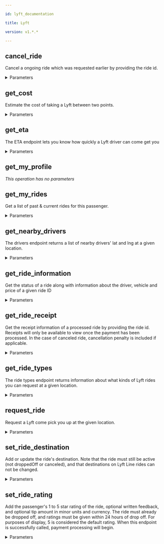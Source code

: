 ```yaml
---

id: lyft_documentation

title: Lyft

version: v1.*.*

---
```


## cancel_ride

Cancel a ongoing ride which was requested earlier by providing the ride id.


<details><summary>Parameters</summary>

#### id (required)

The ID of the ride

**Type:** string

#### $body

**Type:** object

</details>

## get_cost

Estimate the cost of taking a Lyft between two points.


<details><summary>Parameters</summary>

#### start_lat (required)

Latitude of the starting location

**Type:** number

#### start_lng (required)

Longitude of the starting location

**Type:** number

#### end_lat

Latitude of the ending location

**Type:** number

#### end_lng

Longitude of the ending location

**Type:** number

#### ride_type

ID of a ride type

**Type:** string

**Potential values:** lyft, lyft_line, lyft_plus, lyft_premier, lyft_lux, lyft_luxsuv

</details>

## get_eta

The ETA endpoint lets you know how quickly a Lyft driver can come get you


<details><summary>Parameters</summary>

#### lat (required)

Latitude of a location

**Type:** number

#### lng (required)

Longitude of a location

**Type:** number

#### destination_lat

Latitude of destination location

**Type:** number

#### destination_lng

Longitude of destination location

**Type:** number

#### ride_type

ID of a ride type

**Type:** string

**Potential values:** lyft, lyft_line, lyft_plus, lyft_premier, lyft_lux, lyft_luxsuv

</details>

## get_my_profile



*This operation has no parameters*

## get_my_rides

Get a list of past & current rides for this passenger.


<details><summary>Parameters</summary>

#### start_time (required)

Restrict to rides starting after this point in time. The earliest supported date is 2015-01-01T00:00:00+00:00


**Type:** date-time

#### end_time

Restrict to rides starting before this point in time. The earliest supported date is 2015-01-01T00:00:00+00:00


**Type:** date-time

#### limit

The maximum number of rides to return. The default limit is 10 if not specified. The maximum allowed value is 50, an integer greater that 50 will return at most 50 results.


**Type:** integer

</details>

## get_nearby_drivers

The drivers endpoint returns a list of nearby drivers' lat and lng at a given location.


<details><summary>Parameters</summary>

#### lat (required)

Latitude of a location

**Type:** number

#### lng (required)

Longitude of a location

**Type:** number

</details>

## get_ride_information

Get the status of a ride along with information about the driver, vehicle and price of a given ride ID


<details><summary>Parameters</summary>

#### id (required)

The ID of the ride

**Type:** string

</details>

## get_ride_receipt

Get the receipt information of a processed ride by providing the ride id. Receipts will only be available to view once the payment has been processed. In the case of canceled ride, cancellation penalty is included if applicable.


<details><summary>Parameters</summary>

#### id (required)

The ID of the ride

**Type:** string

</details>

## get_ride_types

The ride types endpoint returns information about what kinds of Lyft rides you can request at a given location.


<details><summary>Parameters</summary>

#### lat (required)

Latitude of a location

**Type:** number

#### lng (required)

Longitude of a location

**Type:** number

#### ride_type

ID of a ride type

**Type:** string

**Potential values:** lyft, lyft_line, lyft_plus, lyft_premier, lyft_lux, lyft_luxsuv

</details>

## request_ride

Request a Lyft come pick you up at the given location.


<details><summary>Parameters</summary>

#### $body

Ride request information

**Type:** object

</details>

## set_ride_destination

Add or update the ride's destination. Note that the ride must still be active (not droppedOff or canceled), and that destinations on Lyft Line rides can not be changed.


<details><summary>Parameters</summary>

#### id (required)

The ID of the ride

**Type:** string

#### $body

The coordinates and optional address of the destination

**Type:** object

</details>

## set_ride_rating

Add the passenger's 1 to 5 star rating of the ride, optional written feedback, and optional tip amount in minor units and currency. The ride must already be dropped off, and ratings must be given within 24 hours of drop off. For purposes of display, 5 is considered the default rating. When this endpoint is successfully called, payment processing will begin.


<details><summary>Parameters</summary>

#### id (required)

The ID of the ride

**Type:** string

#### $body

The rating and optional feedback

**Type:** object

</details>

